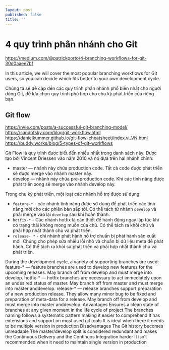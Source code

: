 ```yaml
---
layout: post
published: false
title: ''
---
```

# 4 quy trình phân nhánh cho Git

https://medium.com/@patrickporto/4-branching-workflows-for-git-30d0aaee7bf

In this article, we will cover the most popular branching workflows for Git users, so you can decide which fits better to your own development cycle.


Chúng ta sẽ đề cập đến các quy trình phân nhánh phổ biến nhất cho người dùng Git, để lựa chọn quy trình phù hợp cho chu kỳ phát triển của riêng bạn.

## Git flow
https://nvie.com/posts/a-successful-git-branching-model/
https://sandofsky.com/blog/git-workflow.html
https://danielkummer.github.io/git-flow-cheatsheet/index.vi_VN.html
https://buddy.works/blog/5-types-of-git-workflows


Git Flow là quy trình được biết đến nhiều nhất trong danh sách này. Được tạo bởi Vincent Driessen vào năm 2010 và nó dựa trên hai nhánh chính:
 
- master — nhánh này chứa production code. Tất cả code được phát triển sẽ được merge vào nhánh master này.
- develop — nhánh này chứa pre-production code. Khi các tính năng được phát triển xong sẽ merge vào nhánh develop này.

Trong chu kỳ phát triển, một loạt các nhánh hỗ trợ được sử dụng:
- `feature-*` - các nhánh tính năng được sử dụng để phát triển các tính năng mới cho các phiên bản sắp tới. Có thể tách từ nhánh `develop` và phải merge vào lại `develop` sau khi hoàn thành.
- `hotfix-*` - Các nhánh hotfix là cần thiết để hành động ngay lập tức khi có trạng thái không mong muốn của chủ. Có thể tách ra khỏi chủ và phải hợp nhất thành chủ và phát triển.
- `release- *` - chi nhánh phát hành hỗ trợ chuẩn bị phát hành sản xuất mới. Chúng cho phép sửa nhiều lỗi nhỏ và chuẩn bị dữ liệu meta để phát hành. Có thể tách ra khỏi sự phát triển và phải hợp nhất thành chủ và phát triển.

During the development cycle, a variety of supporting branches are used:
feature-* — feature branches are used to develop new features for the upcoming releases. May branch off from develop and must merge into develop.
hotfix-* — hotfix branches are necessary to act immediately upon an undesired status of master. May branch off from master and must merge into master anddevelop.
release-* — release branches support preparation of a new production release. They allow many minor bug to be fixed and preparation of meta-data for a release. May branch off from develop and must merge into master anddevelop.
Advantages
Ensures a clean state of branches at any given moment in the life cycle of project
The branches naming follows a systematic pattern making it easier to comprehend
It has extensions and support on most used git tools
It is ideal when there it needs to be multiple version in production
Disadvantages
The Git history becomes unreadable
The master/develop split is considered redundant and makes the Continuous Delivery and the Continuos Integration harder
It isn’t recommended when it need to maintain single version in production


